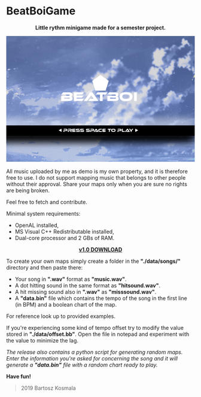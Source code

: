 # BeatBoiGame
<p align="center">
  <b>Little rythm minigame made for a semester project.</b>
</p>

<p align="center">
<img src="https://github.com/bart-kosmala/BeatBoiGame/blob/master/SMFLsetup/resources/pictures/splashscreen.png">
</p>

All music uploaded by me as demo is my own property, and it is therefore free to use.
I do not support mapping music that belongs to other people without their approval.
Share your maps only when you are sure no rights are being broken.

Feel free to fetch and contribute.

Minimal system requirements:
* OpenAL installed,
* MS Visual C++ Redistributable installed,
* Dual-core processor and 2 GBs of RAM.

<p align="center">
<a href="https://www.mediafire.com/file/zxkpqg76eipmac6/BeatBoi_v1.0.rar/file"><b>v1.0 DOWNLOAD</b></a>
</p>


To create your own maps simply create a folder in the **"./data/songs/"** directory and then paste there:
* Your song in **".wav"** format as **"music.wav"**.
* A dot hitting sound in the same format as **"hitsound.wav"**.
* A hit missing sound also in **".wav"** as **"misssound.wav"**.
* A **"data.bin"** file which contains the tempo of the song in the first line (in BPM) and a boolean chart of the map.

For reference look up to provided examples.

If you're experiencing some kind of tempo offset try to modify the value stored in **"./data/offset.bb"**. 
Open the file in notepad and experiment with the value to minimize the lag.

_The release also contains a python script for generating random maps. Enter the information you're asked for concerning the song and it will generate a <b>"data.bin"</b> file with a random chart ready to play._

**Have fun!**

> 2019 Bartosz Kosmala
